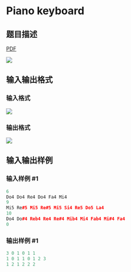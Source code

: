 # Piano keyboard

## 题目描述

[problemUrl]: https://uva.onlinejudge.org/index.php?option=com_onlinejudge&Itemid=8&category=866&page=show_problem&problem=4978

[PDF](https://uva.onlinejudge.org/external/130/p13080.pdf)

![](https://cdn.luogu.com.cn/upload/vjudge_pic/UVA13080/8121c11cffa5e3761aafc995b4fb834f603076b9.png)

## 输入输出格式

### 输入格式

![](https://cdn.luogu.com.cn/upload/vjudge_pic/UVA13080/9ca676aa95bc9aff6d8545416d35ebaee452a887.png)

### 输出格式

![](https://cdn.luogu.com.cn/upload/vjudge_pic/UVA13080/6604d47d25c029ba6ea9745e75cc8bf9a8d12010.png)

## 输入输出样例

### 输入样例 #1

```cpp
6
Do4 Do4 Re4 Do4 Fa4 Mi4
9
Mi5 Re#5 Mi5 Re#5 Mi5 Si4 Re5 Do5 La4
10
Do4 Do#4 Reb4 Re4 Re#4 Mib4 Mi4 Fab4 Mi#4 Fa4
0
```


### 输出样例 #1

```cpp
3 0 1 0 1 1
1 0 1 1 0 1 2 3
1 2 1 2 2 2
```


